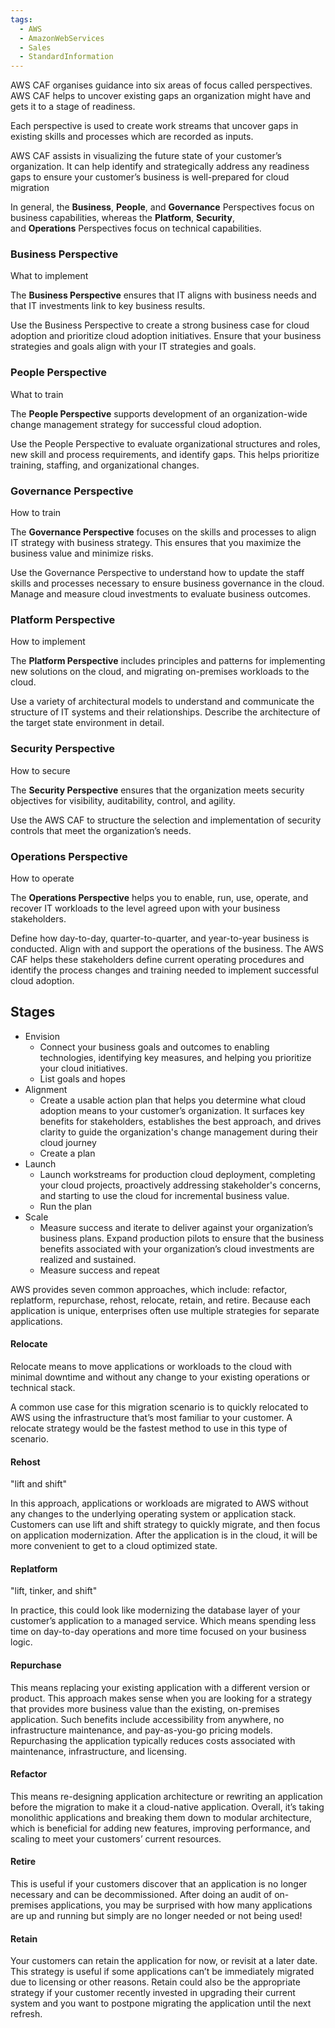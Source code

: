 ```yaml
---
tags:
  - AWS
  - AmazonWebServices
  - Sales
  - StandardInformation
---
```


AWS CAF organises guidance into six areas of focus called perspectives. AWS CAF helps to uncover existing gaps an organization might have and gets it to a stage of readiness.

Each perspective is used to create work streams that uncover gaps in existing skills and processes which are recorded as inputs.

AWS CAF assists in visualizing the future state of your customer’s organization. It can help identify and strategically address any readiness gaps to ensure your customer’s business is well-prepared for cloud migration

In general, the **Business**, **People**, and **Governance** Perspectives focus on business capabilities, whereas the **Platform**, **Security**, and **Operations** Perspectives focus on technical capabilities.

### Business Perspective

What to implement

The **Business Perspective** ensures that IT aligns with business needs and that IT investments link to key business results.

Use the Business Perspective to create a strong business case for cloud adoption and prioritize cloud adoption initiatives. Ensure that your business strategies and goals align with your IT strategies and goals.

### People Perspective

What to train

The **People Perspective** supports development of an organization-wide change management strategy for successful cloud adoption.

Use the People Perspective to evaluate organizational structures and roles, new skill and process requirements, and identify gaps. This helps prioritize training, staffing, and organizational changes.
### Governance Perspective

How to train

The **Governance Perspective** focuses on the skills and processes to align IT strategy with business strategy. This ensures that you maximize the business value and minimize risks.

Use the Governance Perspective to understand how to update the staff skills and processes necessary to ensure business governance in the cloud. Manage and measure cloud investments to evaluate business outcomes.
### Platform Perspective

How to implement 

The **Platform Perspective** includes principles and patterns for implementing new solutions on the cloud, and migrating on-premises workloads to the cloud.

Use a variety of architectural models to understand and communicate the structure of IT systems and their relationships. Describe the architecture of the target state environment in detail.
### Security Perspective

How to secure

The **Security Perspective** ensures that the organization meets security objectives for visibility, auditability, control, and agility. 

Use the AWS CAF to structure the selection and implementation of security controls that meet the organization’s needs.
### Operations Perspective

How to operate 

The **Operations Perspective** helps you to enable, run, use, operate, and recover IT workloads to the level agreed upon with your business stakeholders.

Define how day-to-day, quarter-to-quarter, and year-to-year business is conducted. Align with and support the operations of the business. The AWS CAF helps these stakeholders define current operating procedures and identify the process changes and training needed to implement successful cloud adoption.
## Stages 

- Envision
	- Connect your business goals and outcomes to enabling technologies, identifying key measures, and helping you prioritize your cloud initiatives.
	- List goals and hopes 
- Alignment
	- Create a usable action plan that helps you determine what cloud adoption means to your customer’s organization. It surfaces key benefits for stakeholders, establishes the best approach, and drives clarity to guide the organization's change management during their cloud journey
	- Create a plan
- Launch
	- Launch workstreams for production cloud deployment, completing your cloud projects, proactively addressing stakeholder's concerns, and starting to use the cloud for incremental business value.
	- Run the plan
- Scale
	- Measure success and iterate to deliver against your organization’s business plans. Expand production pilots to ensure that the business benefits associated with your organization’s cloud investments are realized and sustained.
	- Measure success and repeat

AWS provides seven common approaches, which include: refactor, replatform, repurchase, rehost, relocate, retain, and retire. Because each application is unique, enterprises often use multiple strategies for separate applications.

#### Relocate

Relocate means to move applications or workloads to the cloud with minimal downtime and without any change to your existing operations or technical stack.

A common use case for this migration scenario is to quickly relocated to AWS using the infrastructure that’s most familiar to your customer. A relocate strategy would be the fastest method to use in this type of scenario.
#### Rehost

"lift and shift"

In this approach, applications or workloads are migrated to AWS without any changes to the underlying operating system or application stack. Customers can use lift and shift strategy to quickly migrate, and then focus on application modernization. After the application is in the cloud, it will be more convenient to get to a cloud optimized state.

#### Replatform

"lift, tinker, and shift"

In practice, this could look like modernizing the database layer of your customer’s application to a managed service. Which means spending less time on day-to-day operations and more time focused on your business logic.

#### Repurchase

This means replacing your existing application with a different version or product. This approach makes sense when you are looking for a strategy that provides more business value than the existing, on-premises application. Such benefits include accessibility from anywhere, no infrastructure maintenance, and pay-as-you-go pricing models. Repurchasing the application typically reduces costs associated with maintenance, infrastructure, and licensing.

#### Refactor

This means re-designing application architecture or rewriting an application before the migration to make it a cloud-native application. Overall, it’s taking monolithic applications and breaking them down to modular architecture, which is beneficial for adding new features, improving performance, and scaling to meet your customers’ current resources.

#### Retire

This is useful if your customers discover that an application is no longer necessary and can be decommissioned. After doing an audit of on-premises applications, you may be surprised with how many applications are up and running but simply are no longer needed or not being used!
#### Retain

Your customers can retain the application for now, or revisit at a later date. This strategy is useful if some applications can’t be immediately migrated due to licensing or other reasons. Retain could also be the appropriate strategy if your customer recently invested in upgrading their current system and you want to postpone migrating the application until the next refresh.